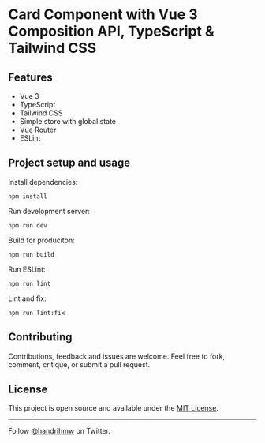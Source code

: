 # Card Component with Vue 3 Composition API, TypeScript & Tailwind CSS

## Features

- Vue 3
- TypeScript
- Tailwind CSS
- Simple store with global state
- Vue Router
- ESLint

## Project setup and usage

Install dependencies:

```
npm install
```

Run development server:

```
npm run dev
```

Build for produciton:

```
npm run build
```

Run ESLint:

```
npm run lint
```

Lint and fix:

```
npm run lint:fix
```

## Contributing

Contributions, feedback and issues are welcome. Feel free to fork, comment, critique, or submit a pull request.

## License

This project is open source and available under the [MIT License](LICENSE).

---

Follow [@handrihmw](https://twitter.com/handrihmw) on Twitter.
